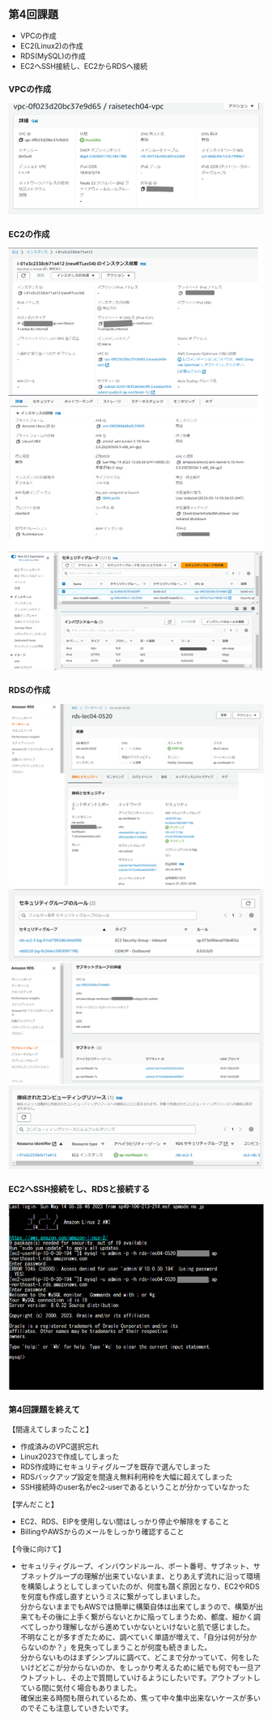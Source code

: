 ## 第4回課題  

* VPCの作成  
* EC2(Linux2)の作成  
* RDS(MySQL)の作成  
* EC2へSSH接続し、EC2からRDSへ接続


### VPCの作成  
![vpc](images/rt-vpc.png)  



### EC2の作成  
![ec2](images/rt-ec2.png)  
![ec2-security](images/ec2-security-0520.png)



### RDSの作成  
![rds](images/rds-1-0520.png)  
![rds-security](images/rds-3-0520.png)  
![rds-subnet](images/rds-subnet-0520.png)  
![rds-ec2-connect](images/rds-4-0520.png)  



### EC2へSSH接続をし、RDSと接続する  
![teraterm](images/rds-mysql-0520.png)  



### 第4回課題を終えて  

【間違えてしまったこと】  
* 作成済みのVPC選択忘れ  
* Linux2023で作成してしまった  
* RDS作成時にセキュリティグループを既存で選んでしまった
* RDSバックアップ設定を間違え無料利用枠を大幅に超えてしまった  
* SSH接続時のuser名がec2-userであるということが分かっていなかった  
  

【学んだこと】  
* EC2、RDS、EIPを使用しない間はしっかり停止や解除をすること
* BillingやAWSからのメールをしっかり確認すること  


【今後に向けて】
* セキュリティグループ、インバウンドルール、ポート番号、サブネット、サブネットグループの理解が出来ていないまま、とりあえず流れに沿って環境を構築しようとしてしまっていたのが、何度も躓く原因となり、EC2やRDSを何度も作成し直すというミスに繋がってしまいました。  
分からないままでもAWSでは簡単に構築自体は出来てしまうので、構築が出来てもその後に上手く繋がらないとかに陥ってしまうため、都度、細かく調べてしっかり理解しながら進めていかないといけないと肌で感じました。  
不明なことが多すぎたために、調べていく単語が増えて、「自分は何が分からないのか？」を見失ってしまうことが何度も続きました。  
分からないものはまずシンプルに調べて、どこまで分かっていて、何をしたいけどどこが分からないのか、をしっかり考えるために紙でも何でも一旦アウトプットし、その上で質問していけるようにしたいです。アウトプットしている間に気付く場合もありました。  
確保出来る時間も限られているため、焦って中々集中出来ないケースが多いのでそこも注意していきたいです。

